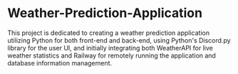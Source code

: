 # Weather-Prediction-Application
This project is dedicated to creating a weather prediction application utilizing Python for both front-end and back-end, using Python's Discord.py library for the user UI, and initially integrating both WeatherAPI for live weather statistics and Railway for remotely running the application and database information management.
